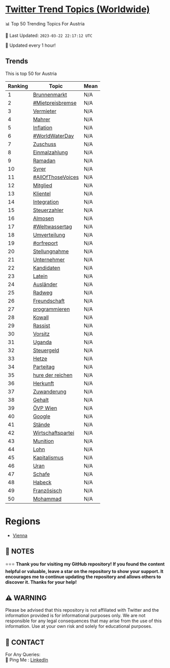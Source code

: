 [Twitter Trend Topics (Worldwide)](https://github.com/ErcinDedeoglu/Twitter-Trend-Topics)
==========


📊 Top 50 Trending Topics For Austria

📆 Last Updated: `2023-03-22 22:17:12 UTC`

🔧 Updated every 1 hour!


## Trends

This is top 50 for Austria

| Ranking | Topic | Mean |
| ------- | ------------ | ------------ |
| 1 | [Brunnenmarkt](http://twitter.com/search?q=Brunnenmarkt) | N/A |
| 2 | [#Mietpreisbremse](http://twitter.com/search?q=%23Mietpreisbremse) | N/A |
| 3 | [Vermieter](http://twitter.com/search?q=Vermieter) | N/A |
| 4 | [Mahrer](http://twitter.com/search?q=Mahrer) | N/A |
| 5 | [Inflation](http://twitter.com/search?q=Inflation) | N/A |
| 6 | [#WorldWaterDay](http://twitter.com/search?q=%23WorldWaterDay) | N/A |
| 7 | [Zuschuss](http://twitter.com/search?q=Zuschuss) | N/A |
| 8 | [Einmalzahlung](http://twitter.com/search?q=Einmalzahlung) | N/A |
| 9 | [Ramadan](http://twitter.com/search?q=Ramadan) | N/A |
| 10 | [Syrer](http://twitter.com/search?q=Syrer) | N/A |
| 11 | [#AllOfThoseVoices](http://twitter.com/search?q=%23AllOfThoseVoices) | N/A |
| 12 | [Mitglied](http://twitter.com/search?q=Mitglied) | N/A |
| 13 | [Klientel](http://twitter.com/search?q=Klientel) | N/A |
| 14 | [Integration](http://twitter.com/search?q=Integration) | N/A |
| 15 | [Steuerzahler](http://twitter.com/search?q=Steuerzahler) | N/A |
| 16 | [Almosen](http://twitter.com/search?q=Almosen) | N/A |
| 17 | [#Weltwassertag](http://twitter.com/search?q=%23Weltwassertag) | N/A |
| 18 | [Umverteilung](http://twitter.com/search?q=Umverteilung) | N/A |
| 19 | [#orfreport](http://twitter.com/search?q=%23orfreport) | N/A |
| 20 | [Stellungnahme](http://twitter.com/search?q=Stellungnahme) | N/A |
| 21 | [Unternehmer](http://twitter.com/search?q=Unternehmer) | N/A |
| 22 | [Kandidaten](http://twitter.com/search?q=Kandidaten) | N/A |
| 23 | [Latein](http://twitter.com/search?q=Latein) | N/A |
| 24 | [Ausländer](http://twitter.com/search?q=Ausl%c3%a4nder) | N/A |
| 25 | [Radweg](http://twitter.com/search?q=Radweg) | N/A |
| 26 | [Freundschaft](http://twitter.com/search?q=Freundschaft) | N/A |
| 27 | [programmieren](http://twitter.com/search?q=programmieren) | N/A |
| 28 | [Kowall](http://twitter.com/search?q=Kowall) | N/A |
| 29 | [Rassist](http://twitter.com/search?q=Rassist) | N/A |
| 30 | [Vorsitz](http://twitter.com/search?q=Vorsitz) | N/A |
| 31 | [Uganda](http://twitter.com/search?q=Uganda) | N/A |
| 32 | [Steuergeld](http://twitter.com/search?q=Steuergeld) | N/A |
| 33 | [Hetze](http://twitter.com/search?q=Hetze) | N/A |
| 34 | [Parteitag](http://twitter.com/search?q=Parteitag) | N/A |
| 35 | [hure der reichen](http://twitter.com/search?q=hure+der+reichen) | N/A |
| 36 | [Herkunft](http://twitter.com/search?q=Herkunft) | N/A |
| 37 | [Zuwanderung](http://twitter.com/search?q=Zuwanderung) | N/A |
| 38 | [Gehalt](http://twitter.com/search?q=Gehalt) | N/A |
| 39 | [ÖVP Wien](http://twitter.com/search?q=%c3%96VP+Wien) | N/A |
| 40 | [Google](http://twitter.com/search?q=Google) | N/A |
| 41 | [Stände](http://twitter.com/search?q=St%c3%a4nde) | N/A |
| 42 | [Wirtschaftspartei](http://twitter.com/search?q=Wirtschaftspartei) | N/A |
| 43 | [Munition](http://twitter.com/search?q=Munition) | N/A |
| 44 | [Lohn](http://twitter.com/search?q=Lohn) | N/A |
| 45 | [Kapitalismus](http://twitter.com/search?q=Kapitalismus) | N/A |
| 46 | [Uran](http://twitter.com/search?q=Uran) | N/A |
| 47 | [Schafe](http://twitter.com/search?q=Schafe) | N/A |
| 48 | [Habeck](http://twitter.com/search?q=Habeck) | N/A |
| 49 | [Französisch](http://twitter.com/search?q=Franz%c3%b6sisch) | N/A |
| 50 | [Mohammad](http://twitter.com/search?q=Mohammad) | N/A |



# Regions

* [Vienna](</Austria/Vienna.md>)



## 📝 NOTES

⭐⭐⭐ **Thank you for visiting my GitHub repository! If you found the content helpful or valuable, leave a star on the repository to show your support. It encourages me to continue updating the repository and allows others to discover it. Thanks for your help!**


## ⚠️ WARNING

Please be advised that this repository is not affiliated with Twitter and the information provided is for informational purposes only. We are not responsible for any legal consequences that may arise from the use of this information. Use at your own risk and solely for educational purposes.


## 📨 CONTACT

 For Any Queries:  
            🏓 Ping Me : [LinkedIn](https://www.linkedin.com/in/ercindedeoglu/)
